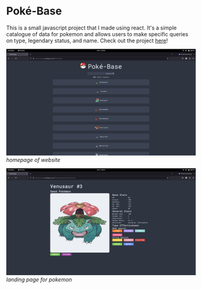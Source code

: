 # Poké-Base

This is a small javascript project that I made using react. 
It's a simple catalogue of data for pokemon and allows users to make specific queries on type, legendary status, and name. 
Check out the project [here](https://www.erichayter.com/Poke-Base/)!

![Screenshot of homepage of website](images/home_page.png)
*homepage of website*

![Screenshot of landing page for Venusaur](images/profile_page.png)
*landing page for pokemon*
